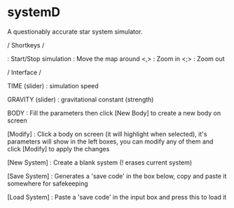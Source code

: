 # systemD
A questionably accurate star system simulator.


/ Shortkeys /

<Space> : Start/Stop simulation
<Arrow Keys> : Move the map around
<,> : Zoom in
<;> : Zoom out


/ Interface /

TIME (slider) : simulation speed

GRAVITY (slider) : gravitational constant (strength)

BODY : Fill the parameters then click [New Body] to create a new body on screen

[Modify] : Click a body on screen (it will highlight when selected), it's parameters will show in the left boxes, you can modify any of them and click [Modify] to apply the changes

[New System] : Create a blank system (! erases current system)

[Save System] : Generates a 'save code' in the box below, copy and paste it somewhere for safekeeping

[Load System] : Paste a 'save code' in the input box and press this to load it

